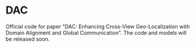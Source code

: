 # DAC
Official code for paper "DAC: Enhancing Cross-View Geo-Localization with Domain Alignment and Global Communication". The code and models will be released soon.
